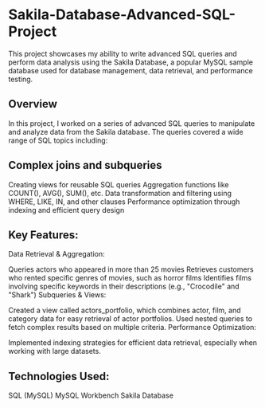 # Sakila-Database-Advanced-SQL-Project
This project showcases my ability to write advanced SQL queries and perform data analysis using the Sakila Database, a popular MySQL sample database used for database management, data retrieval, and performance testing.

## Overview
In this project, I worked on a series of advanced SQL queries to manipulate and analyze data from the Sakila database. The queries covered a wide range of SQL topics including:

## Complex joins and subqueries
Creating views for reusable SQL queries
Aggregation functions like COUNT(), AVG(), SUM(), etc.
Data transformation and filtering using WHERE, LIKE, IN, and other clauses
Performance optimization through indexing and efficient query design
## Key Features:
Data Retrieval & Aggregation:

Queries actors who appeared in more than 25 movies
Retrieves customers who rented specific genres of movies, such as horror films
Identifies films involving specific keywords in their descriptions (e.g., "Crocodile" and "Shark")
Subqueries & Views:

Created a view called actors_portfolio, which combines actor, film, and category data for easy retrieval of actor portfolios.
Used nested queries to fetch complex results based on multiple criteria.
Performance Optimization:

Implemented indexing strategies for efficient data retrieval, especially when working with large datasets.
## Technologies Used:
SQL (MySQL)
MySQL Workbench
Sakila Database
